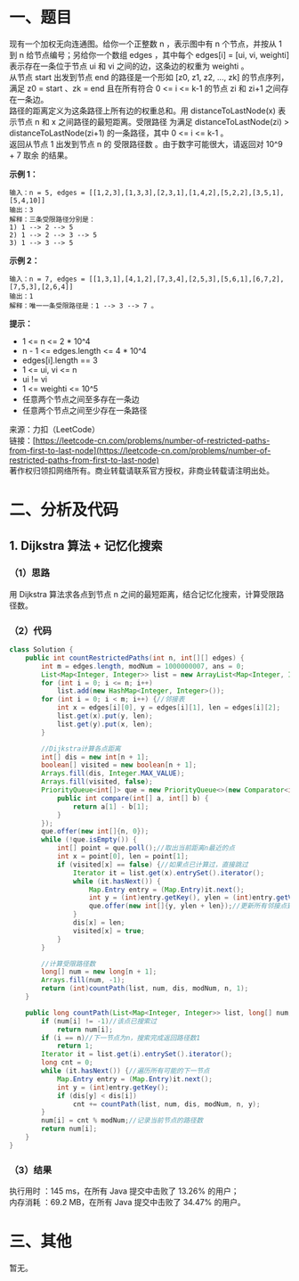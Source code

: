# 一、题目
现有一个加权无向连通图。给你一个正整数 n ，表示图中有 n 个节点，并按从 1 到 n 给节点编号；另给你一个数组 edges ，其中每个 edges[i] = [ui, vi, weighti] 表示存在一条位于节点 ui 和 vi 之间的边，这条边的权重为 weighti 。       
从节点 start 出发到节点 end 的路径是一个形如 [z0, z1, z2, ..., zk] 的节点序列，满足 z0 = start 、zk = end 且在所有符合 0 <= i <= k-1 的节点 zi 和 zi+1 之间存在一条边。       
路径的距离定义为这条路径上所有边的权重总和。用 distanceToLastNode(x) 表示节点 n 和 x 之间路径的最短距离。受限路径 为满足 distanceToLastNode(zi) > distanceToLastNode(zi+1) 的一条路径，其中 0 <= i <= k-1 。      
返回从节点 1 出发到节点 n 的 受限路径数 。由于数字可能很大，请返回对 10^9 + 7 取余 的结果。      
    
**示例 1：**     
```
输入：n = 5, edges = [[1,2,3],[1,3,3],[2,3,1],[1,4,2],[5,2,2],[3,5,1],[5,4,10]]
输出：3
解释：三条受限路径分别是：
1) 1 --> 2 --> 5
2) 1 --> 2 --> 3 --> 5
3) 1 --> 3 --> 5
```
**示例 2：**    
```
输入：n = 7, edges = [[1,3,1],[4,1,2],[7,3,4],[2,5,3],[5,6,1],[6,7,2],[7,5,3],[2,6,4]]
输出：1
解释：唯一一条受限路径是：1 --> 3 --> 7 。
```
**提示：**    
- 1 <= n <= 2 * 10^4
- n - 1 <= edges.length <= 4 * 10^4
- edges[i].length == 3
- 1 <= ui, vi <= n
- ui != vi
- 1 <= weighti <= 10^5
- 任意两个节点之间至多存在一条边
- 任意两个节点之间至少存在一条路径
      
来源：力扣（LeetCode）     
链接：[https://leetcode-cn.com/problems/number-of-restricted-paths-from-first-to-last-node](https://leetcode-cn.com/problems/number-of-restricted-paths-from-first-to-last-node)     
著作权归领扣网络所有。商业转载请联系官方授权，非商业转载请注明出处。     
# 二、分析及代码    
## 1. Dijkstra 算法 + 记忆化搜索
### （1）思路
用 Dijkstra 算法求各点到节点 n 之间的最短距离，结合记忆化搜索，计算受限路径数。       
### （2）代码
```java
class Solution {
    public int countRestrictedPaths(int n, int[][] edges) {
        int m = edges.length, modNum = 1000000007, ans = 0;
        List<Map<Integer, Integer>> list = new ArrayList<Map<Integer, Integer>>();
        for (int i = 0; i <= n; i++)
            list.add(new HashMap<Integer, Integer>());
        for (int i = 0; i < m; i++) {//邻接表
            int x = edges[i][0], y = edges[i][1], len = edges[i][2];
            list.get(x).put(y, len);
            list.get(y).put(x, len); 
        }

        //Dijkstra计算各点距离
        int[] dis = new int[n + 1];
        boolean[] visited = new boolean[n + 1];
        Arrays.fill(dis, Integer.MAX_VALUE);
        Arrays.fill(visited, false);
        PriorityQueue<int[]> que = new PriorityQueue<>(new Comparator<int[]>() {//优先队列存储当前各点到n的距离
            public int compare(int[] a, int[] b) {
                return a[1] - b[1];
            }
        });
        que.offer(new int[]{n, 0});
        while (!que.isEmpty()) {
            int[] point = que.poll();//取出当前距离n最近的点
            int x = point[0], len = point[1];
            if (visited[x] == false) {//如果点已计算过，直接跳过
                Iterator it = list.get(x).entrySet().iterator();
                while (it.hasNext()) {
                    Map.Entry entry = (Map.Entry)it.next();
                    int y = (int)entry.getKey(), ylen = (int)entry.getValue();
                    que.offer(new int[]{y, ylen + len});//更新所有邻接点到n的距离
                }
                dis[x] = len;
                visited[x] = true;
            }
        }

        //计算受限路径数
        long[] num = new long[n + 1];
        Arrays.fill(num, -1);
        return (int)countPath(list, num, dis, modNum, n, 1);
    }

    public long countPath(List<Map<Integer, Integer>> list, long[] num, int[] dis, int modNum, int n, int i) {//记忆化搜索
        if (num[i] != -1)//该点已搜索过
            return num[i];
        if (i == n)//下一节点为n，搜索完成返回路径数1
            return 1;
        Iterator it = list.get(i).entrySet().iterator();
        long cnt = 0;
        while (it.hasNext()) {//遍历所有可能的下一节点
            Map.Entry entry = (Map.Entry)it.next();
            int y = (int)entry.getKey();
            if (dis[y] < dis[i])
                cnt += countPath(list, num, dis, modNum, n, y);
        }
        num[i] = cnt % modNum;//记录当前节点的路径数
        return num[i];
    }
}
```
### （3）结果
执行用时 ：145 ms，在所有 Java 提交中击败了 13.26% 的用户；    
内存消耗 ：69.2 MB，在所有 Java 提交中击败了 34.47% 的用户。      
# 三、其他
暂无。  
